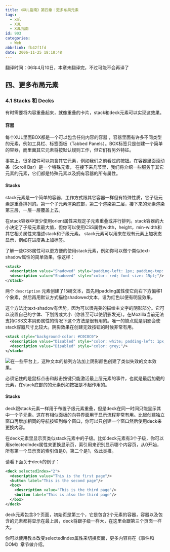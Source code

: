 ```yaml
---
title: 《XUL指南》第四章：更多布局元素
tags:
  - xml
  - XUL
  - XUL指南
id: 903
categories:
  - Web
abbrlink: fb42f1fd
date: 2006-11-25 18:18:48
---
```


翻译时间：06年4月10日，本章未翻译完，不过可能不会再译了

## 四、更多布局元素

### 4.1 Stacks 和 Decks

有时需要将内容重叠起来，就像重叠的卡片，stack和deck元素可以实现这效果。

#### 容器

每个XUL里面BOX都是一个可以包含任何内容的容器 ，容器里面有许多不同类型的元素，例如工具栏、标签面板（Tabbed Panels）。BOX标签只是创建一个简单的容器，而里面其它元素将按默认规则工作，但它们有另外特征。

事实上，很多控件可以包含其它元素，例如我们之前看过的按钮。在容器里面滚动条（Scroll Bar）是一个特殊元素， 在接下来几节里，我们将介绍一些服务于其它元素的元素，它们都是特殊元素以及拥有容器的所有属性。

#### Stacks

stack元素是一个简单的容器，工作方式跟其它容器一样但有特殊性质，它子级元素是重叠排列的。第一个子元素渲染底部，第二个渲染第二层，接下来的元素渲染第三层，一层一层覆盖上去。

在stack容器中很少使用orient属性来规定子元素重叠或并行排列。stack容器的大小决定了子级元素最大值，但你可以使用CSS属性width，height，min-width和其它相关属性来描述stack和子级元素。 stack元素可以用来在现有元素上加状态显示，例如在进度条上加标签。
<!--more-->
了解一些CSS属性可以更方便的使用stack元素，例如你可以做个类似text-shadow属性的简单效果，像这样：
```xml
<stack>
  <description value="Shadowed" style="padding-left: 1px; padding-top: 1px; font-size: 15pt"/>
  <description value="Shadowed" style="color: red; font-size: 15pt;"/>
</stack>
```

两个 `description` 元素创建了15磅文本，首先用padding属性使它向右下方偏移1个象素，然后再用默认方式描绘shadowed文本，设为红色以便有明显效果。

这个方法比text-shadow有优势，因为可以很完美的描绘主文字的阴影部分。它可以设置自己的字体、下划线或大小（你甚至可以使阴影发光）。在Mozilla当前无法支持CSS文本阴影属性的情况下这个方法是很有用的。唯一的缺点就是阴影会使stack容器尺寸比较大。阴影效果在创建无效按钮的时候非常有用。
```xml
<stack style="background-color: #C0C0C0">
  <description value="Disabled" style="color: white; padding-left: 1px; padding-top: 1px;"/>
  <description value="Disabled" style="color: grey;"/>
</stack>
```

![](/images/2006/11/25_12763.jpg)在一些平台上，这种文本的排列方法加上阴影颜色创建了类似失效的文本效果。

必须记住的是鼠标点击和敲击按键只能激活最上层元素的事件，也就是最后加载的元素，在stack底部的的元素例如按钮是不起作用的。

#### Stacks

deck跟stack元素一样用于布置子级元素重叠，但是deck在同一时间只能显示其中一个子元素。这在有相似面板的向导界面用于显示流程非常有用。比起创建独立窗口再增加相同的导航按钮到每个窗口，你可以只创建一个窗口然后使用deck来更换内容。

在deck元素里显示页类似stack元素中的子级。比如deck元素有3个子级，你可以用selectedIndex属性来更换显示页，索引用来识别显示哪个内容页，从0开始，所有第一个显示页的索引值是0，第二个是1，依此类推。

请看下面关于deck的例子：
```xml
<deck selectedIndex="2">
  <description value="This is the first page"/>
  <button label="This is the second page"/>
  <box>
    <description value="This is the third page"/>
    <button label="This is also the third page"/>
  </box>
</deck>
```

deck元素包含3个页面，初始页是第三个，它是包含2个元素的容器，容器以及包含的元素都将显示在最上层，deck将跟子级一样大，在这里会跟第三个页面一样大。

你可以使用教本改变selectedIndex属性来切换页面，更多内容将在《事件和DOM》章节做介绍。
